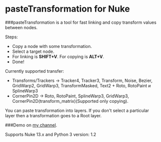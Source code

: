 # pasteTransformation for Nuke
###pasteTransformation is a tool for fast linking and copy transform values between nodes.

Steps:
* Copy a node with some transformation.
* Select a target node.
* For linking is **SHIFT+V**. For copying is **ALT+V**.
* Done!

Currently supported transfer: 
* Transforms/Trackers -> Tracker4, Tracker3, Transform, Noise, Bezier, GridWarp2, GridWarp3, TransformMasked, Text2  + Roto,  RotoPaint и SplineWarp3
* CornerPin2D -> Roto, RotoPaint, SplineWarp3, GridWarp3, CornerPin2D(transform_matrix)(Supported only copying).

You can paste transformation into layers. If you don't select a particular layer then a transformation goes to a Root layer.

###Demo on [my channel](https://vimeo.com/202647014).

Supports Nuke 13.x and Python 3
version: 1.2
